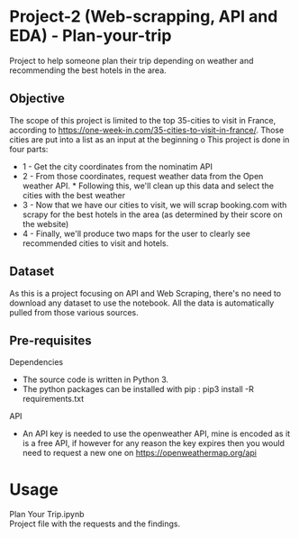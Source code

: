 # Project-2 (Web-scrapping, API and EDA) - Plan-your-trip

Project to help someone plan their trip depending on weather and recommending the best hotels in the area. 

## Objective
The scope of this project is limited to the top 35-cities to visit in France, according to https://one-week-in.com/35-cities-to-visit-in-france/. Those cities are put into a list as an input at the beginning o
This project is done in four parts: 
   * 1 - Get the city coordinates from the nominatim API
   * 2 - From those coordinates, request weather data from the Open weather API.
           * Following this, we'll clean up this data and select the cities with the best weather
   * 3 - Now that we have our cities to visit, we will scrap booking.com with scrapy for the best hotels in the area (as determined by their score on the website)
   * 4 - Finally, we'll produce two maps for the user to clearly see recommended cities to visit and hotels. 


## Dataset
As this is a project focusing on API and Web Scraping, there's no need to download any dataset to use the notebook. All the data is automatically pulled from those various sources. 

## Pre-requisites

Dependencies

* The source code is written in Python 3.
* The python packages can be installed with pip : pip3 install -R requirements.txt


API

* An API key is needed to use the openweather API, mine is encoded as it is a free API, if however for any reason the key expires then you would need to request a new one on https://openweathermap.org/api 

# Usage
Plan Your Trip.ipynb  
Project file with the requests and the findings. 
